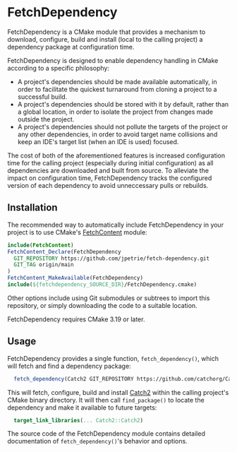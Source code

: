 # FetchDependency

FetchDependency is a CMake module that provides a mechanism to download, configure, build and install (local to the
calling project) a dependency package at configuration time.

FetchDependency is designed to enable dependency handling in CMake according to a specific philosophy:

 - A project's dependencies should be made available automatically, in order to facilitate the quickest turnaround
   from cloning a project to a successful build.
 - A project's dependencies should be stored with it by default, rather than a global location, in order to isolate
   the project from changes made outside the project.
 - A project's dependencies should not pollute the targets of the project or any other dependencies, in order to
   avoid target name collisions and keep an IDE's target list (when an IDE is used) focused.

The cost of both of the aforementioned features is increased configuration time for the calling project (especially
during initial configuration) as all dependencies are downloaded and built from source. To alleviate the impact on
configuration time, FetchDependency tracks the configured version of each dependency to avoid unneccessary pulls
or rebuilds.

## Installation

The recommended way to automatically include FetchDependency in your project is to use CMake's
[FetchContent](https://cmake.org/cmake/help/latest/module/FetchContent.html) module:

```cmake
include(FetchContent)
FetchContent_Declare(FetchDependency
  GIT_REPOSITORY https://github.com/jpetrie/fetch-dependency.git
  GIT_TAG origin/main
)
FetchContent_MakeAvailable(FetchDependency)
include(${fetchdependency_SOURCE_DIR}/FetchDependency.cmake)
```

Other options include using Git submodules or subtrees to import this repository, or simply downloading the code to a
suitable location.

FetchDependency requires CMake 3.19 or later.

## Usage

FetchDependency provides a single function, `fetch_dependency()`, which will fetch and find a dependency package:

```cmake
  fetch_dependency(Catch2 GIT_REPOSITORY https://github.com/catchorg/Catch2.git GIT_TAG v2.13.8)
```

This will fetch, configure, build and install [Catch2](https://github.com/catchorg/Catch2) within the calling project's
CMake binary directory. It will then call `find_package()` to locate the dependency and make it available to future
targets:

```cmake
  target_link_libraries(... Catch2::Catch2)
```

The source code of the FetchDependency module contains detailed documentation of `fetch_dependency()`'s behavior and
options.
